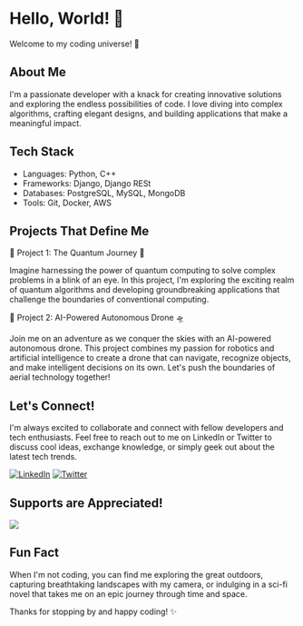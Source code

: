 <!---
fismoilov20/fismoilov20 is a ✨ special ✨ repository because its `README.md` (this file) appears on your GitHub profile.
You can click the Preview link to take a look at your changes.
--->
# Hello, World! 👋

Welcome to my coding universe! 🚀

## About Me

I'm a passionate developer with a knack for creating innovative solutions and exploring the endless possibilities of code. I love diving into complex algorithms, crafting elegant designs, and building applications that make a meaningful impact.

## Tech Stack

- Languages: Python, C++
- Frameworks: Django, Django RESt
- Databases: PostgreSQL, MySQL, MongoDB
- Tools: Git, Docker, AWS

## Projects That Define Me

🌟 Project 1: The Quantum Journey 🌌

Imagine harnessing the power of quantum computing to solve complex problems in a blink of an eye. In this project, I'm exploring the exciting realm of quantum algorithms and developing groundbreaking applications that challenge the boundaries of conventional computing.

🚀 Project 2: AI-Powered Autonomous Drone 🛸

Join me on an adventure as we conquer the skies with an AI-powered autonomous drone. This project combines my passion for robotics and artificial intelligence to create a drone that can navigate, recognize objects, and make intelligent decisions on its own. Let's push the boundaries of aerial technology together!

## Let's Connect!

I'm always excited to collaborate and connect with fellow developers and tech enthusiasts. Feel free to reach out to me on LinkedIn or Twitter to discuss cool ideas, exchange knowledge, or simply geek out about the latest tech trends.

[![LinkedIn](https://img.shields.io/badge/LinkedIn-Connect-blue)](https://www.linkedin.com/in/firdavsbek-ismoilov)
[![Twitter](https://img.shields.io/badge/Twitter-Follow-blue)](https://twitter.com/firdavsonx)

## Supports are Appreciated!
<a href="https://www.buymeacoffee.com/firdavsbek" target="_blank"><img src="https://img.buymeacoffee.com/button-api/?text=Coffee&emoji=&slug=firdavsbek&button_colour=FFDD00&font_colour=000000&font_family=Cookie&outline_colour=000000&coffee_colour=ffffff" /></a>

## Fun Fact

When I'm not coding, you can find me exploring the great outdoors, capturing breathtaking landscapes with my camera, or indulging in a sci-fi novel that takes me on an epic journey through time and space.

Thanks for stopping by and happy coding! ✨

